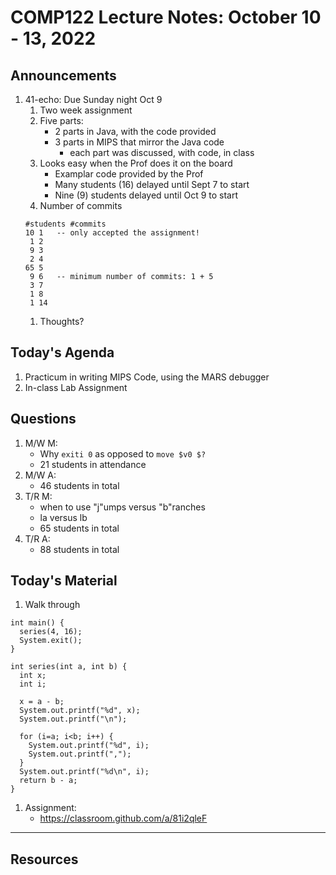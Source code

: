 # COMP122 Lecture Notes: October 10 - 13, 2022

## Announcements
   1. 41-echo: Due Sunday night Oct 9
      1. Two week assignment
      1. Five parts:
         - 2 parts in Java, with the code provided
         - 3 parts in MIPS that mirror the Java code
           - each part was discussed, with code, in class
      1. Looks easy when the Prof does it on the board
         - Examplar code provided by the Prof
         - Many students (16) delayed until Sept 7 to start
         - Nine (9) students delayed until Oct 9 to start
      1. Number of commits
      ```
      #students #commits
      10 1   -- only accepted the assignment!
       1 2
       9 3
       2 4
      65 5    
       9 6   -- minimum number of commits: 1 + 5
       3 7
       1 8
       1 14
      ``` 
      1. Thoughts?


## Today's Agenda
   1. Practicum in writing MIPS Code, using the MARS debugger
   1. In-class Lab Assignment

## Questions
   1. M/W M:
      - Why `exiti 0` as opposed to `move $v0 $?`
      - 21 students in attendance 
   1. M/W A:
      - 46 students in total
   1. T/R M: 
      - when to use "j"umps versus "b"ranches
      - la versus lb
      - 65 students in total
   1. T/R A: 
      - 88 students in total

## Today's Material

  1. Walk through 

  ```
  int main() {
    series(4, 16);
    System.exit();
  }

  int series(int a, int b) {
    int x;
    int i;

    x = a - b;
    System.out.printf("%d", x);
    System.out.printf("\n");

    for (i=a; i<b; i++) {
      System.out.printf("%d", i);
      System.out.printf(",");
    }
    System.out.printf("%d\n", i);
    return b - a;
  }
  ```

  1. Assignment:
     - https://classroom.github.com/a/81i2qleF

---
## Resources


